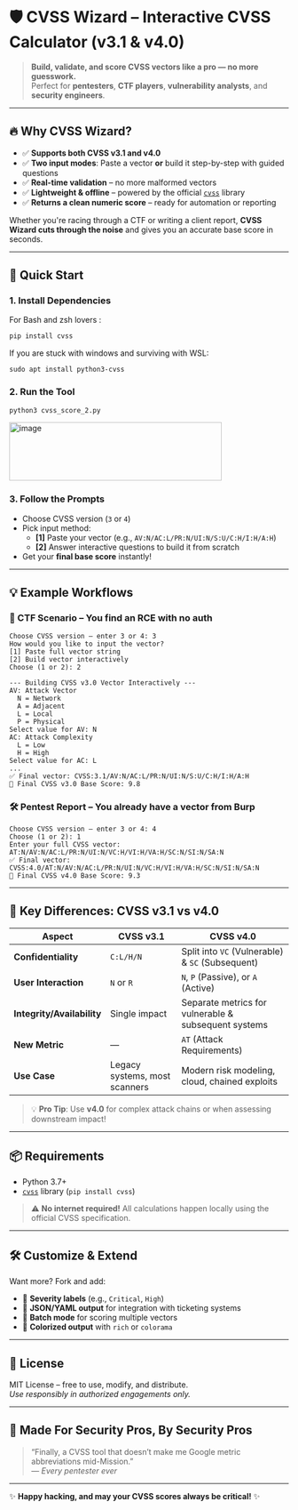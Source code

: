 # 🛡️ CVSS Wizard – Interactive CVSS Calculator (v3.1 & v4.0)


> **Build, validate, and score CVSS vectors like a pro — no more guesswork.**  
> Perfect for **pentesters**, **CTF players**, **vulnerability analysts**, and **security engineers**.

---

## 🔥 Why CVSS Wizard?

- ✅ **Supports both CVSS v3.1 and v4.0**  
- ✅ **Two input modes**: Paste a vector **or** build it step-by-step with guided questions  
- ✅ **Real-time validation** – no more malformed vectors  
- ✅ **Lightweight & offline** – powered by the official [`cvss`](https://pypi.org/project/cvss/) library  
- ✅ **Returns a clean numeric score** – ready for automation or reporting  

Whether you're racing through a CTF or writing a client report, **CVSS Wizard cuts through the noise** and gives you an accurate base score in seconds.

---

## 🚀 Quick Start

### 1. Install Dependencies
For Bash and zsh lovers :

```bash
pip install cvss
```

If you are stuck with windows and surviving with WSL: 

```wsl
sudo apt install python3-cvss
```


### 2. Run the Tool
```bash
python3 cvss_score_2.py
```
<img width="383" height="105" alt="image" src="https://github.com/user-attachments/assets/f05d4a41-72d2-46b9-a9c9-81b40fbd74c1" />

### 3. Follow the Prompts
- Choose CVSS version (`3` or `4`)
- Pick input method:
  - **[1]** Paste your vector (e.g., `AV:N/AC:L/PR:N/UI:N/S:U/C:H/I:H/A:H`)
  - **[2]** Answer interactive questions to build it from scratch
- Get your **final base score** instantly!

---

## 💡 Example Workflows

### 🎯 CTF Scenario – You find an RCE with no auth
```text
Choose CVSS version — enter 3 or 4: 3
How would you like to input the vector?
[1] Paste full vector string
[2] Build vector interactively
Choose (1 or 2): 2

--- Building CVSS v3.0 Vector Interactively ---
AV: Attack Vector
  N = Network
  A = Adjacent
  L = Local
  P = Physical
Select value for AV: N
AC: Attack Complexity
  L = Low
  H = High
Select value for AC: L
...
✅ Final vector: CVSS:3.1/AV:N/AC:L/PR:N/UI:N/S:U/C:H/I:H/A:H
🎯 Final CVSS v3.0 Base Score: 9.8
```

### 🛠️ Pentest Report – You already have a vector from Burp
```text
Choose CVSS version — enter 3 or 4: 4
Choose (1 or 2): 1
Enter your full CVSS vector: AT:N/AV:N/AC:L/PR:N/UI:N/VC:H/VI:H/VA:H/SC:N/SI:N/SA:N
✅ Final vector: CVSS:4.0/AT:N/AV:N/AC:L/PR:N/UI:N/VC:H/VI:H/VA:H/SC:N/SI:N/SA:N
🎯 Final CVSS v4.0 Base Score: 9.3
```

---

## 🧠 Key Differences: CVSS v3.1 vs v4.0

| Aspect | CVSS v3.1 | CVSS v4.0 |
|-------|----------|----------|
| **Confidentiality** | `C:L/H/N` | Split into `VC` (Vulnerable) & `SC` (Subsequent) |
| **User Interaction** | `N` or `R` | `N`, `P` (Passive), or `A` (Active) |
| **Integrity/Availability** | Single impact | Separate metrics for vulnerable & subsequent systems |
| **New Metric** | — | `AT` (Attack Requirements) |
| **Use Case** | Legacy systems, most scanners | Modern risk modeling, cloud, chained exploits |

> 💡 **Pro Tip**: Use **v4.0** for complex attack chains or when assessing downstream impact!

---

## 📦 Requirements

- Python 3.7+
- [`cvss`](https://pypi.org/project/cvss/) library (`pip install cvss`)

> ⚠️ **No internet required!** All calculations happen locally using the official CVSS specification.

---

## 🛠️ Customize & Extend

Want more? Fork and add:
- 🔹 **Severity labels** (e.g., `Critical`, `High`)
- 🔹 **JSON/YAML output** for integration with ticketing systems
- 🔹 **Batch mode** for scoring multiple vectors
- 🔹 **Colorized output** with `rich` or `colorama`

---

## 📜 License

MIT License – free to use, modify, and distribute.  
*Use responsibly in authorized engagements only.*

---

## 🙌 Made For Security Pros, By Security Pros

> “Finally, a CVSS tool that doesn’t make me Google metric abbreviations mid-Mission.”  
> — *Every pentester ever*

---
✨ **Happy hacking, and may your CVSS scores always be critical!** ✨
